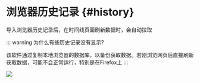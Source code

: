 # 浏览器历史记录 {#history}

导入浏览器历史记录后，在时间线页面刷新数据时，会自动拉取

::: warning 为什么有些历史记录没有显示?

该软件通过复制本地浏览器的数据库，以备份获取数据。若刚浏览网页后直接刷新获取数据，可能不会正常运行，特别是在Firefox上
:::

![](../..//public/assets/zh/history/history.gif)
